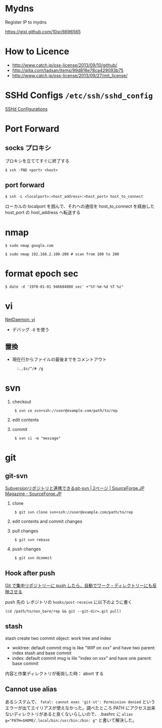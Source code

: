 Mydns
=====

Register IP to mydns

<https://gist.github.com/10sr/6696565>



How to Licence
==============

* <http://www.catch.jp/oss-license/2013/09/10/github/>
* <http://qiita.com/tadsan/items/99d816e78ca429093b75>
* <http://www.catch.jp/oss-license/2013/09/27/mit_license/>



SSHd Configs `/etc/ssh/sshd_config`
===========

[SSHd Configurations](https://gist.github.com/10sr/9465133)



Port Forward
============


socks プロキシ
--------------

プロキシを立ててすぐに終了する

    $ ssh -fND <port> <host>


port forward
------------

    $ ssh -L <localport>:<host_address>:<host_port> host_to_connect

ローカルの localport を掴んで、それへの通信を host_to_connect を経由した host_port の host_address
へ転送する


nmap
====

    $ sudo nmap google.com

    $ sudo nmap 192.168.2.100-200 # scan from 100 to 200




format epoch sec
================

    $ date -d '1970-01-01 946684800 sec' +"%Y-%m-%d %T %z"

vi
===

[NetDaemon: vi](http://www.srs.ne.jp/~north/netdaemon/vi.html)

* デバッグ
    `-D` を使う

置換
----

* 現在行からファイルの最後までをコメントアウト

        :.,$s/^/# /g

svn
===

1. checkout

        $ svn co svn+ssh://user@example.com/path/to/rep

2. edit contents

3. commit

        $ svn ci -m "message"



git
===


git-svn
-------

[Subversionリポジトリと連携できるgit-svn | 2ページ | SourceForge.JP Magazine - SourceForge.JP](http://sourceforge.jp/magazine/09/03/26/0834222/2)

1. clone

        $ git svn clone svn+ssh://user@example.com/path/to/rep

2. edit contents and commit changes

4. pull changes

        $ git svn rebase

4. push changes

        $ git svn dcommit


Hook after push
---------------

[Git で集中リポジトリーに push したら、自動でワーク・ディレクトリーにも反映させる](http://at-aka.blogspot.jp/2009/05/git-push.html)

push 先の レポジトリの `hooks/post-receive` に以下のように書く

    (cd /path/to/non_bare/rep && git --git-dir=.git pull)


stash
-----

stash create two commit object: work tree and index

* woktree: default commit msg is like "WIP on xxx" and have two parent: index stash and
 base commit
* index: default commit msg is lile "index on xxx" and have one parent: base commit

内容と作業ディレクトリが衝突した時： abort する



Cannot use alias
----------------

あるシステムで、 `fatal: cannot exec 'git-st': Permission denied` というエラーが出てエイリアスが使えなかった。調べたところ PATH にアクセス出来ないディレクトリがあると良くないらしいので、 .bashrc に 
`alias g="PATH=$HOME/.local/bin:/usr/bin:/bin: g"` と書いて解決した。
